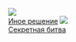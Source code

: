 ![](/books/sf_history/Андрей%20Семенов/Иное%20решение.jpg)  
[Иное решение](/books/sf_history/Андрей%20Семенов/Иное%20решение)
![](/books/sf_history/Андрей%20Семенов/Секретная%20битва.jpg)  
[Секретная битва](/books/sf_history/Андрей%20Семенов/Секретная%20битва)